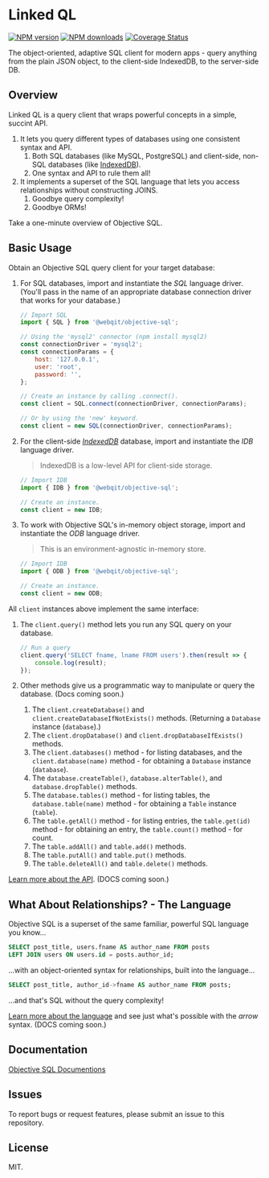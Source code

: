 # Linked QL

<!-- BADGES/ -->

<span class="badge-npmversion"><a href="https://npmjs.org/package/@webqit/objective-sql" title="View this project on NPM"><img src="https://img.shields.io/npm/v/@webqit/objective-sql.svg" alt="NPM version" /></a></span>
<span class="badge-npmdownloads"><a href="https://npmjs.org/package/@webqit/objective-sql" title="View this project on NPM"><img src="https://img.shields.io/npm/dm/@webqit/objective-sql.svg" alt="NPM downloads" /></a></span>
<a href='https://coveralls.io/github/linked-db/linked-ql?branch=master'><img src='https://coveralls.io/repos/github/linked-db/linked-ql/badge.svg?branch=master' alt='Coverage Status' /></a>

<!-- /BADGES -->

The object-oriented, adaptive SQL client for modern apps - query anything from the plain JSON object, to the client-side IndexedDB, to the server-side DB.

## Overview

Linked QL is a query client that wraps powerful concepts in a simple, succint API.

1. It lets you query different types of databases using one consistent syntax and API.
    1. Both SQL databases (like MySQL, PostgreSQL) and client-side, non-SQL databases (like [IndexedDB](https://developer.mozilla.org/en-US/docs/Web/API/IndexedDB_API)).
    2. One syntax and API to rule them all!
2. It implements a superset of the SQL language that lets you access relationships without constructing JOINS.
    1. Goodbye query complexity!
    2. Goodbye ORMs!

Take a one-minute overview of Objective SQL.

## Basic Usage

Obtain an Objective SQL query client for your target database:

1. For SQL databases, import and instantiate the *SQL* language driver. (You'll pass in the name of an appropriate database connection driver that works for your database.)

    ```js
    // Import SQL
    import { SQL } from '@webqit/objective-sql';
    
    // Using the 'mysql2' connector (npm install mysql2)
    const connectionDriver = 'mysql2';
    const connectionParams = {
	    host: '127.0.0.1',
	    user: 'root',
	    password: '',
    };

    // Create an instance by calling .connect().
    const client = SQL.connect(connectionDriver, connectionParams);
    
    // Or by using the 'new' keyword.
    const client = new SQL(connectionDriver, connectionParams);
    ```
    
2. For the client-side [*IndexedDB*](https://developer.mozilla.org/en-US/docs/Web/API/IndexedDB_API) database, import and instantiate the *IDB* language driver.

    > IndexedDB is a low-level API for client-side storage.
    
    ```js
    // Import IDB
    import { IDB } from '@webqit/objective-sql';
    
    // Create an instance.
    const client = new IDB;
    ```
    
3. To work with Objective SQL's in-memory object storage, import and instantiate the *ODB* language driver.

    > This is an environment-agnostic in-memory store.

    ```js
    // Import IDB
    import { ODB } from '@webqit/objective-sql';
    
    // Create an instance.
    const client = new ODB;
    ```

All `client` instances above implement the same interface:

1. The `client.query()` method lets you run any SQL query on your database.

    ```js
    // Run a query
    client.query('SELECT fname, lname FROM users').then(result => {
        console.log(result);
    });
    ```
2. Other methods give us a programmatic way to manipulate or query the database. (Docs coming soon.)
    1. The `client.createDatabase()` and `client.createDatabaseIfNotExists()` methods. (Returning a `Database` instance (`database`).)
    2. The `client.dropDatabase()` and `client.dropDatabaseIfExists()` methods.
    3. The `client.databases()` method - for listing databases, and the `client.database(name)` method - for obtaining a `Database` instance (`database`).
    4. The `database.createTable()`, `database.alterTable()`, and `database.dropTable()` methods.
    5. The `database.tables()` method - for listing tables, the `database.table(name)` method - for obtaining a `Table` instance (`table`).
    6. The `table.getAll()` method - for listing entries, the `table.get(id)` method - for obtaining an entry, the `table.count()` method - for count.
    7. The `table.addAll()` and `table.add()` methods.
    8. The `table.putAll()` and `table.put()` methods.
    9. The `table.deleteAll()` and `table.delete()` methods.

[Learn more about the API](../learn/the-api). (DOCS coming soon.)

## What About Relationships? - The Language

Objective SQL is a superset of the same familiar, powerful SQL language you know...

```sql
SELECT post_title, users.fname AS author_name FROM posts
LEFT JOIN users ON users.id = posts.author_id;
```

...with an object-oriented syntax for relationships, built into the language...

```sql
SELECT post_title, author_id->fname AS author_name FROM posts;
```

...and that's SQL without the query complexity!

[Learn more about the language](../learn/the-language) and see just what's possible with the *arrow* syntax. (DOCS coming soon.)

## Documentation
[Objective SQL Documentions](https://webqit.io/tooling/objective-sql)

## Issues
To report bugs or request features, please submit an issue to this repository.

## License
MIT.

<!--
    font-family: -apple-system, BlinkMacSystemFont, "Segoe UI", Roboto, Oxygen-Sans, Ubuntu, Cantarell, "Helvetica Neue", sans-serif;
-->
